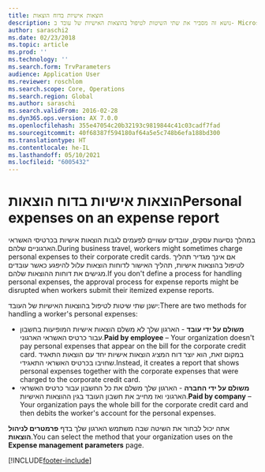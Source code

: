 ```yaml
---
title: הוצאות אישיות בדוח הוצאות
description: נושא זה מסביר את שתי השיטות לטיפול בהוצאות האישיות של עובד ב- Microsoft Dynamics 365 Finance.
author: saraschi2
ms.date: 02/23/2018
ms.topic: article
ms.prod: ''
ms.technology: ''
ms.search.form: TrvParameters
audience: Application User
ms.reviewer: roschlom
ms.search.scope: Core, Operations
ms.search.region: Global
ms.author: saraschi
ms.search.validFrom: 2016-02-28
ms.dyn365.ops.version: AX 7.0.0
ms.openlocfilehash: 355e47054c20b32193c9819844c41c03cadf7fad
ms.sourcegitcommit: 40f68387f594180af64a5e5c748b6efa188bd300
ms.translationtype: HT
ms.contentlocale: he-IL
ms.lasthandoff: 05/10/2021
ms.locfileid: "6005432"
---
```

# <a name="personal-expenses-on-an-expense-report"></a><span data-ttu-id="404a4-103">הוצאות אישיות בדוח הוצאות</span><span class="sxs-lookup"><span data-stu-id="404a4-103">Personal expenses on an expense report</span></span>

<span data-ttu-id="404a4-104">במהלך נסיעות עסקים, עובדים עשויים לפעמים לגבות הוצאות אישיות בכרטיסי האשראי הארגוניים שלהם.</span><span class="sxs-lookup"><span data-stu-id="404a4-104">During business travel, workers might sometimes charge personal expenses to their corporate credit cards.</span></span> <span data-ttu-id="404a4-105">אם אינך מגדיר תהליך לטיפול בהוצאות אישיות, תהליך האישור לדוחות הוצאות עלול להיפגע כאשר עובדים מגישים את דוחות ההוצאות שלהם.</span><span class="sxs-lookup"><span data-stu-id="404a4-105">If you don't define a process for handling personal expenses, the approval process for expense reports might be disrupted when workers submit their itemized expense reports.</span></span> 

<span data-ttu-id="404a4-106">ישנן שתי שיטות לטיפול בהוצאות האישיות של העובד:</span><span class="sxs-lookup"><span data-stu-id="404a4-106">There are two methods for handling a worker's personal expenses:</span></span>

- <span data-ttu-id="404a4-107">**משולם על ידי עובד** - הארגון שלך לא משלם הוצאות אישיות המופיעות בחשבון עבור כרטיס האשראי הארגוני.</span><span class="sxs-lookup"><span data-stu-id="404a4-107">**Paid by employee** – Your organization doesn't pay personal expenses that appear on the bill for the corporate credit card.</span></span> <span data-ttu-id="404a4-108">במקום זאת, הוא יוצר דוח המציג הוצאות אישיות יחד עם הוצאות התאגיד שחויבו בכרטיס האשראי התאגידי.</span><span class="sxs-lookup"><span data-stu-id="404a4-108">Instead, it creates a report that shows personal expenses together with the corporate expenses that were charged to the corporate credit card.</span></span>
- <span data-ttu-id="404a4-109">**משולם על ידי החברה** - הארגון שלך משלם את כל החשבון עבור כרטיס האשראי הארגוני ואז מחייב את חשבון העובד בגין ההוצאות האישיות.</span><span class="sxs-lookup"><span data-stu-id="404a4-109">**Paid by company** – Your organization pays the whole bill for the corporate credit card and then debits the worker's account for the personal expenses.</span></span>

<span data-ttu-id="404a4-110">אתה יכול לבחור את השיטה שבה משתמש הארגון שלך בדף **פרמטרים לניהול הוצאות**.</span><span class="sxs-lookup"><span data-stu-id="404a4-110">You can select the method that your organization uses on the **Expense management parameters** page.</span></span>


[!INCLUDE[footer-include](../includes/footer-banner.md)]